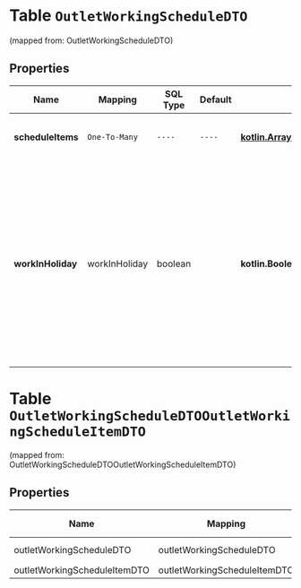 
# Table `OutletWorkingScheduleDTO`
(mapped from: OutletWorkingScheduleDTO)

## Properties
Name | Mapping | SQL Type | Default | Type | Description | Notes
---- | ------- | -------- | ------- | ---- | ----------- | -----
**scheduleItems** | `One-To-Many` | `----` | `----`  | [**kotlin.Array&lt;OutletWorkingScheduleItemDTO&gt;**](OutletWorkingScheduleItemDTO.md) | Список расписаний работы точки продаж.  | 
**workInHoliday** | workInHoliday | boolean |  | **kotlin.Boolean** | Признак, работает ли точка продаж в дни государственных праздников.  Возможные значения:  * &#x60;false&#x60; — точка продаж не работает в дни государственных праздников. * &#x60;true&#x60; — точка продаж работает в дни государственных праздников.  |  [optional]


# **Table `OutletWorkingScheduleDTOOutletWorkingScheduleItemDTO`**
(mapped from: OutletWorkingScheduleDTOOutletWorkingScheduleItemDTO)

## Properties
Name | Mapping | SQL Type | Default | Type | Description | Notes
---- | ------- | -------- | ------- | ---- | ----------- | -----
outletWorkingScheduleDTO | outletWorkingScheduleDTO | long | | kotlin.Long | Primary Key | *one*
outletWorkingScheduleItemDTO | outletWorkingScheduleItemDTO | long | | kotlin.Long | Foreign Key | *many*




